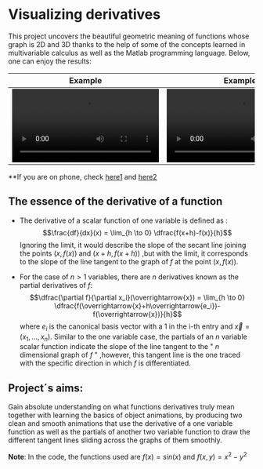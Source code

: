 # Visualizing derivatives
This project uncovers the beautiful geometric meaning of functions whose graph is 2D and 3D thanks to the help of some of the concepts learned in multivariable calculus as well as the Matlab programming language. Below, one can enjoy the results:

| Example   | Example  |
| ------------- | ------------- |
| <video src="https://user-images.githubusercontent.com/97905110/209482552-227e6dd1-b7a0-4922-ae98-2d35f628baeb.mp4">  | <video src="https://user-images.githubusercontent.com/97905110/209482528-28b25840-1172-4306-8004-46e44991eee3.mp4">|
**If you are on phone, check  [here1](https://user-images.githubusercontent.com/97905110/209482552-) and [here2](https://drive.google.com/file/d/1Ukw9xBE9RNmnlMieXhgJESRLjAZ-VNu8/view?usp=drivesdk)

## The essence of the derivative of a function
* The derivative of a scalar function of one variable is defined as :
$$\frac{df}{dx}(x) = \lim_{h \to 0} \dfrac{f(x+h)-f(x)}{h}$$
Ignoring the limit, it would describe the slope of the secant line joining the points $(x,f(x))$ and $(x+h,f(x+h))$ ,but with the limit, it corresponds to the slope of the line tangent to the graph of $f$ at the point $(x,f(x))$.

* For the case of $n>1$ variables, there are $n$ derivatives known as the partial derivatives of $f$:
$$\dfrac{\partial f}{\partial x_i}(\overrightarrow{x}) = \lim_{h \to 0} \dfrac{f(\overrightarrow{x}+h\overrightarrow{e_i})-f(\overrightarrow{x})}{h}$$ where $e_i$ is the canonical basis vector with a $1$ in the i-th entry and $\overrightarrow{x} = (x_1, ... ,x_n)$.
Similar to the one variable case, the partials of an $n$ variable scalar function indicate the slope of the line tangent to the " $n$ dimensional graph of $f$ " ,however, this tangent line is the one traced with the specific direction in which $f$ is differentiated.
## Project´s aims:
Gain absolute understanding on what functions derivatives truly mean together with learning the basics of object animations, by producing two clean and smooth animations that use the derivative of a one variable function as well as the partials of another two variable function to draw the different tangent lines sliding across the graphs of them smoothly.
  
  
**Note**: In the code, the functions used are $f(x) = sin(x)$ and $f(x,y) = x^2-y^2$
